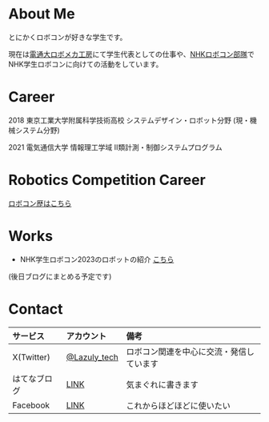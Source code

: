 # About Me

とにかくロボコンが好きな学生です。

現在は[電通大ロボメカ工房](https://sites.google.com/view/uec-rmf/home/butai/nhk-team)にて学生代表としての仕事や、[NHKロボコン部隊](https://sites.google.com/view/uec-rmf/home/butai/nhk-team)でNHK学生ロボコンに向けての活動をしています。

# Career

2018 東京工業大学附属科学技術高校 システムデザイン・ロボット分野 (現・機械システム分野)

2021 電気通信大学 情報理工学域 II類計測・制御システムプログラム

# Robotics Competition Career

[ロボコン歴はこちら](./robocon-career.html)

# Works

- NHK学生ロボコン2023のロボットの紹介
[こちら](https://twitter.com/Lazuly_tech/status/1665911290844573697)

(後日ブログにまとめる予定です)

<!-- # Hobbies -->

<!-- [趣味を語る。](./hobbies.html) -->

# Contact

|サービス|アカウント|備考|
|:---|:---|:---|
|X(Twitter)|[@Lazuly_tech](https://twitter.com/lazuly_tech)|ロボコン関連を中心に交流・発信しています|
|はてなブログ|[LINK](https://lazuly.hatenablog.com)|気まぐれに書きます|
|Facebook|[LINK](https://www.facebook.com/profile.php?id=100028977140855)|これからほどほどに使いたい|
